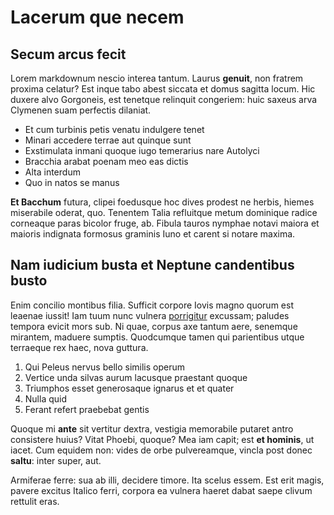 # Lacerum que necem

## Secum arcus fecit

Lorem markdownum nescio interea tantum. Laurus **genuit**, non fratrem proxima
celatur? Est inque tabo abest siccata et domus sagitta locum. Hic duxere alvo
Gorgoneis, est tenetque relinquit congeriem: huic saxeus arva Clymenen suam
perfectis dilaniat.

- Et cum turbinis petis venatu indulgere tenet
- Minari accedere terrae aut quinque sunt
- Exstimulata inmani quoque iugo temerarius nare Autolyci
- Bracchia arabat poenam meo eas dictis
- Alta interdum
- Quo in natos se manus

**Et Bacchum** futura, clipei foedusque hoc dives prodest ne herbis, hiemes
miserabile oderat, quo. Tenentem Talia refluitque metum dominique radice
corneaque paras bicolor fruge, ab. Fibula tauros nymphae notavi maiora et
maioris indignata formosus graminis Iuno et carent si notare maxima.

## Nam iudicium busta et Neptune candentibus busto

Enim concilio montibus filia. Sufficit corpore Iovis magno quorum est leaenae
iussit! Iam tuum nunc vulnera [porrigitur](#consurgere-contra) excussam; paludes
tempora evicit mors sub. Ni quae, corpus axe tantum aere, senemque mirantem,
maduere sumptis. Quodcumque tamen qui parientibus utque terraeque rex haec, nova
guttura.

1. Qui Peleus nervus bello similis operum
2. Vertice unda silvas aurum lacusque praestant quoque
3. Triumphos esset generosaque ignarus et et quater
4. Nulla quid
5. Ferant refert praebebat gentis

Quoque mi **ante** sit vertitur dextra, vestigia memorabile putaret antro
consistere huius? Vitat Phoebi, quoque? Mea iam capit; est **et hominis**, ut
iacet. Cum equidem non: vides de orbe pulvereamque, vincla post donec **saltu**:
inter super, aut.

Armiferae ferre: sua ab illi, decidere timore. Ita scelus essem. Est erit magis,
pavere excitus Italico ferri, corpora ea vulnera haeret dabat saepe clivum
rettulit eras.
